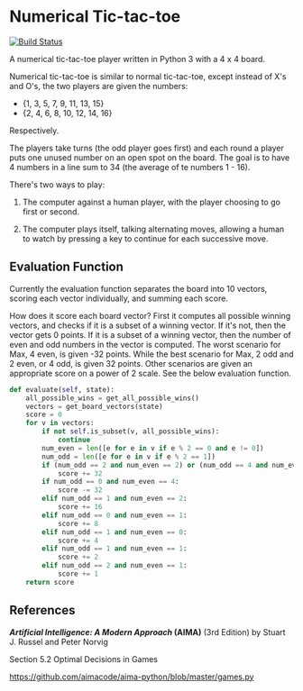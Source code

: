 # Numerical Tic-tac-toe

[![Build Status](https://travis-ci.org/gbroques/numerical-tic-tac-toe.svg?branch=master)](https://travis-ci.org/gbroques/numerical-tic-tac-toe)

A numerical tic-tac-toe player written in Python 3 with a 4 x 4 board.

Numerical tic-tac-toe is similar to normal tic-tac-toe, except instead of X's and O's, the two players are given the numbers:

* {1, 3, 5, 7, 9, 11, 13, 15}
* {2, 4, 6, 8, 10, 12, 14, 16}

Respectively.

The players take turns (the odd player goes first) and each round a player puts one unused number on an open spot on the board. The goal is to have 4 numbers in a line sum to 34 (the average of te numbers 1 - 16).

There's two ways to play:

1. The computer against a human player, with the player choosing to go first or second.

2. The computer plays itself, talking alternating moves, allowing a human to watch by pressing a key to continue for each successive move.

## Evaluation Function
Currently the evaluation function separates the board into 10 vectors, scoring each vector individually, and summing each score.

How does it score each board vector?
First it computes all possible winning vectors, and checks if it is a subset of a winning vector.
If it's not, then the vector gets 0 points.
If it is a subset of a winning vector, then the number of even and odd numbers in the vector is computed.
The worst scenario for Max, 4 even, is given -32 points.
While the best scenario for Max, 2 odd and 2 even, or 4 odd, is given 32 points.
Other scenarios are given an appropriate score on a power of 2 scale.
See the below evaluation function.

```python
def evaluate(self, state):
    all_possible_wins = get_all_possible_wins()
    vectors = get_board_vectors(state)
    score = 0
    for v in vectors:
        if not self.is_subset(v, all_possible_wins):
            continue
        num_even = len([e for e in v if e % 2 == 0 and e != 0])
        num_odd = len([e for e in v if e % 2 == 1])
        if (num_odd == 2 and num_even == 2) or (num_odd == 4 and num_even == 0):
            score += 32
        if num_odd == 0 and num_even == 4:
            score -= 32
        elif num_odd == 1 and num_even == 2:
            score += 16
        elif num_odd == 0 and num_even == 1:
            score += 8
        elif num_odd == 1 and num_even == 0:
            score += 4
        elif num_odd == 1 and num_even == 1:
            score += 2
        elif num_odd == 2 and num_even == 1:
            score += 1
    return score
```

## References

***Artificial Intelligence: A Modern Approach* (AIMA)** (3rd Edition) by Stuart J. Russel and Peter Norvig

Section 5.2 Optimal Decisions in Games

https://github.com/aimacode/aima-python/blob/master/games.py
